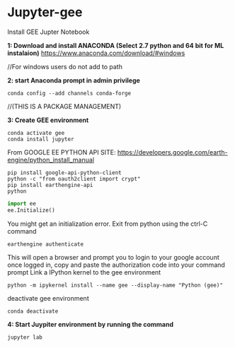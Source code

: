# Jupyter-gee
Install GEE Jupter Notebook

**1: Download and install ANACONDA (Select 2.7 python and 64 bit for ML instalaion)**
https://www.anaconda.com/download/#windows

//For windows users do not add to path

**2: start Anaconda prompt in admin privilege**
```
conda config --add channels conda-forge
```
//(THIS IS A PACKAGE MANAGEMENT)

**3: Create GEE environment**
```conda create -n gee python=2.7
conda activate gee
conda install jupyter
```
From GOOGLE EE PYTHON API SITE: 
https://developers.google.com/earth-engine/python_install_manual
```
pip install google-api-python-client
python -c "from oauth2client import crypt"
pip install earthengine-api
python
```
```python 
import ee
ee.Initialize()
```
You might get an initialization error.  Exit from python using the ctrl-C command
```
earthengine authenticate
```
This will open a browser and prompt you to login to your google account once logged in, copy and paste the authorization code into your command prompt
Link a IPython kernel to the gee environment
```
python -m ipykernel install --name gee --display-name "Python (gee)"
```
deactivate gee environment
```
conda deactivate
```
**4: Start Juypiter environment by running the command**
```
jupyter lab
```
